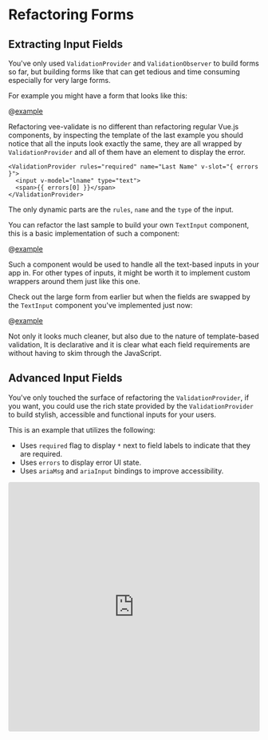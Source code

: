 # Refactoring Forms

## Extracting Input Fields

You've only used `ValidationProvider` and `ValidationObserver` to build forms so far, but building forms like that can get tedious and time consuming especially for very large forms.

For example you might have a form that looks like this:

@[example](large-form-unrefactored)

Refactoring vee-validate is no different than refactoring regular Vue.js components, by inspecting the template of the last example you should notice that all the inputs look exactly the same, they are all wrapped by `ValidationProvider` and all of them have an element to display the error.

```vue{1,3,4}
<ValidationProvider rules="required" name="Last Name" v-slot="{ errors }">
  <input v-model="lname" type="text">
  <span>{{ errors[0] }}</span>
</ValidationProvider>
```

The only dynamic parts are the `rules`, `name` and the `type` of the input.

You can refactor the last sample to build your own `TextInput` component, this is a basic implementation of such a component:

@[example](text-input)

Such a component would be used to handle all the text-based inputs in your app in. For other types of inputs, it might be worth it to implement custom wrappers around them just like this one.

Check out the large form from earlier but when the fields are swapped by the `TextInput` component you've implemented just now:

@[example](large-form-refactored)

Not only it looks much cleaner, but also due to the nature of template-based validation, It is declarative and it is clear what each field requirements are without having to skim through the JavaScript.

## Advanced Input Fields

You've only touched the surface of refactoring the `ValidationProvider`, if you want, you could use the rich state provided by the `ValidationProvider` to build stylish, accessible and functional inputs for your users.

This is an example that utilizes the following:

- Uses `required` flag to display `*` next to field labels to indicate that they are required.
- Uses `errors` to display error UI state.
- Uses `ariaMsg` and `ariaInput` bindings to improve accessibility.

<iframe
  src="https://codesandbox.io/embed/vue-template-lldw2?fontsize=14&hidenavigation=1&module=%2Fsrc%2Fcomponents%2FTextInput.vue&theme=dark"
  style="width:100%; height:500px; border:0; border-radius: 4px; overflow:hidden;"
  title="Vue Template"
  allow="geolocation; microphone; camera; midi; vr; accelerometer; gyroscope; payment; ambient-light-sensor; encrypted-media; usb"
  sandbox="allow-modals allow-forms allow-popups allow-scripts allow-same-origin"
></iframe>

